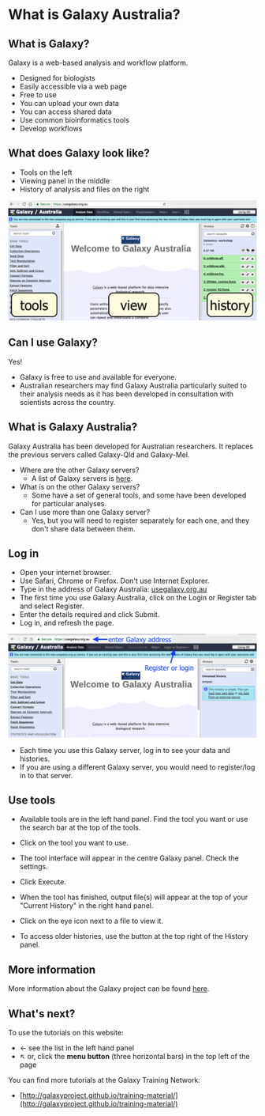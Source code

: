 # What is Galaxy Australia?

## What is Galaxy?

Galaxy is a web-based analysis and workflow platform.

  * Designed for biologists
  * Easily accessible via a web page
  * Free to use
  * You can upload your own data
  * You can access shared data
  * Use common bioinformatics tools
  * Develop workflows


## What does Galaxy look like?

  * <ss>Tools</ss> on the left
  * <ss>Viewing</ss> panel in the middle
  * <ss>History</ss> of analysis and files on the right

  ![galaxy overview screenshot](images/galaxy-panel.png)

## Can I use Galaxy?

Yes!

  * Galaxy is free to use and available for everyone.
  * Australian researchers may find Galaxy Australia particularly suited to their analysis needs as it has been developed in consultation with scientists across the country.

## What is Galaxy Australia?

Galaxy Australia has been developed for Australian researchers. It replaces the previous servers called Galaxy-Qld and Galaxy-Mel.

* Where are the other Galaxy servers?
    * A list of Galaxy servers is [here](https://galaxyproject.org/public-galaxy-servers/).
* What is on the other Galaxy servers?
    * Some have a set of general tools, and some have been developed for particular analyses.
* Can I use more than one Galaxy server?
    * Yes, but you will need to register separately for each one, and they don't share data between them.

## Log in

* Open your internet browser.
* Use Safari, Chrome or Firefox. Don't use Internet Explorer.
* Type in the address of Galaxy Australia: [usegalaxy.org.au](https://usegalaxy.org.au/)
* The first time you use Galaxy Australia, click on the <ss>Login or Register</ss> tab and select <ss>Register</ss>.
* Enter the details required and click <ss>Submit</ss>.
* Log in, and refresh the page.

![galaxylogin](images/galaxy-login.png)


- Each time you use this Galaxy server, log in to see your data and histories.
- If you are using a different Galaxy server, you would need to register/log in to that server.

## Use tools

* Available tools are in the left hand panel. Find the tool you want or use the search bar at the top of the tools.

* Click on the tool you want to use.

* The tool interface will appear in the centre Galaxy panel. Check the settings.

* Click <ss>Execute</ss>.

* When the tool has finished, output file(s) will appear at the top of your "Current History" in the right hand panel.

* Click on the eye icon next to a file to view it.

* To access older histories, use the button at the top right of the History panel.


## More information

More information about the Galaxy project can be found [here](https://galaxyproject.org/).

## What's next?

To use the tutorials on this website:

* &#8592; see the list in the left hand panel
* &#8598; or, click the **menu button** (three horizontal bars) in the top left of the page

You can find more tutorials at the Galaxy Training Network:

* [http://galaxyproject.github.io/training-material/](http://galaxyproject.github.io/training-material/)
